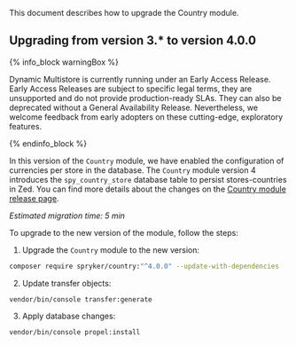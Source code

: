 This document describes how to upgrade the Country module.

## Upgrading from version 3.* to version 4.0.0

{% info_block warningBox %}

Dynamic Multistore is currently running under an Early Access Release. Early Access Releases are subject to specific legal terms, they are unsupported and do not provide production-ready SLAs. They can also be deprecated without a General Availability Release. Nevertheless, we welcome feedback from early adopters on these cutting-edge, exploratory features.

{% endinfo_block %}

In this version of the `Country` module, we have enabled the configuration of currencies per store in the database. The `Country` module version 4 introduces the `spy_country_store` database table to persist stores-countries in Zed. You can find more details about the changes on the [Country module release page](https://github.com/spryker/country/releases).

*Estimated migration time: 5 min*

To upgrade to the new version of the module, follow the steps:

1. Upgrade the `Country` module to the new version:

```bash
composer require spryker/country:"^4.0.0" --update-with-dependencies
```

2. Update transfer objects:

```shell
vendor/bin/console transfer:generate
```

3. Apply database changes:

```shell
vendor/bin/console propel:install
```
